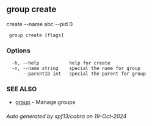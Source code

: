 ##  group create

create --name abc --pid 0

```
 group create [flags]
```

### Options

```
  -h, --help           help for create
  -n, --name string    special the name for group
      --parentID int   special the parent for group
```

### SEE ALSO

* [ group](_group.md)	 - Manage groups

###### Auto generated by spf13/cobra on 19-Oct-2024
